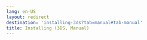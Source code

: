 ```yaml
---
lang: en-US
layout: redirect
destination: 'installing-3ds?tab=manual#tab-manual'
title: Installing (3DS, Manual)
---
```


